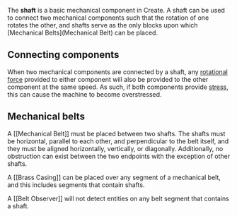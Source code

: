 The **shaft** is a basic mechanical component in Create. A shaft can be used to connect two mechanical components such that the rotation of one rotates the other, and shafts serve as the only blocks upon which [Mechanical Belts](Mechanical Belt) can be placed.

## Connecting components

When two mechanical components are connected by a shaft, any [rotational force](The-Basics-of-Rotation-in-Create) provided to either component will also be provided to the other component at the same speed. As such, if both components provide [stress](Stress-Units%2C-Capacity-and-Impact), this can cause the machine to become overstressed.

## Mechanical belts

A [[Mechanical Belt]] must be placed between two shafts. The shafts must be horizontal, parallel to each other, and perpendicular to the belt itself, and they must be aligned horizontally, vertically, or diagonally. Additionally, no obstruction can exist between the two endpoints with the exception of other shafts.

A [[Brass Casing]] can be placed over any segment of a mechanical belt, and this includes segments that contain shafts.

A [[Belt Observer]] will not detect entities on any belt segment that contains a shaft.